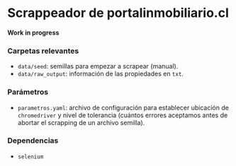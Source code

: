 # Scrappeador de portalinmobiliario.cl

__Work in progress__

### Carpetas relevantes
- `data/seed`: semillas para empezar a scrapear (manual).
- `data/raw_output`: información de las propiedades en `txt`.

### Parámetros
- `parametros.yaml`: archivo de configuración para establecer ubicación de `chromedriver` y nivel de tolerancia (cuántos errores aceptamos antes de abortar el scrapping de un archivo semilla).

### Dependencias
- `selenium`


